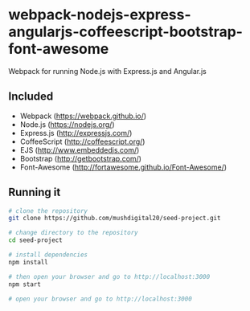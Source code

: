 # webpack-nodejs-express-angularjs-coffeescript-bootstrap-font-awesome
Webpack for running Node.js with Express.js and Angular.js

## Included
* Webpack (https://webpack.github.io/)
* Node.js (https://nodejs.org/)
* Express.js (http://expressjs.com/)
* CoffeeScript (http://coffeescript.org/)
* EJS (http://www.embeddedjs.com/)
* Bootstrap (http://getbootstrap.com/)
* Font-Awesome (http://fortawesome.github.io/Font-Awesome/)

## Running it
```bash
# clone the repository
git clone https://github.com/mushdigital20/seed-project.git 

# change directory to the repository
cd seed-project

# install dependencies
npm install

# then open your browser and go to http://localhost:3000
npm start 

# open your browser and go to http://localhost:3000
```